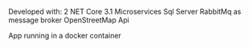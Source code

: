 Developed with:
  2 NET Core 3.1 Microservices
  Sql Server
  RabbitMq as message broker
  OpenStreetMap Api

App running in a docker container

